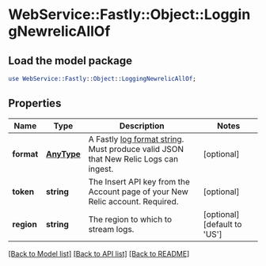# WebService::Fastly::Object::LoggingNewrelicAllOf

## Load the model package
```perl
use WebService::Fastly::Object::LoggingNewrelicAllOf;
```

## Properties
Name | Type | Description | Notes
------------ | ------------- | ------------- | -------------
**format** | [**AnyType**](.md) | A Fastly [log format string](https://docs.fastly.com/en/guides/custom-log-formats). Must produce valid JSON that New Relic Logs can ingest. | [optional] 
**token** | **string** | The Insert API key from the Account page of your New Relic account. Required. | [optional] 
**region** | **string** | The region to which to stream logs. | [optional] [default to &#39;US&#39;]

[[Back to Model list]](../README.md#documentation-for-models) [[Back to API list]](../README.md#documentation-for-api-endpoints) [[Back to README]](../README.md)


